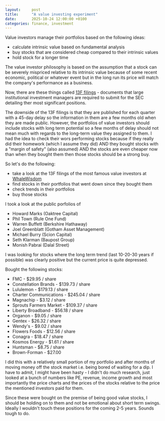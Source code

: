 ```yaml
---
layout:     post
title:      "A value investing experiment"
date:       2025-10-24 12:00:00 +0100
categories: finance, investment
---
```


Value investors manage their portfolios based on the following ideas:
- calculate intrinsic value based on fundamental analysis
- buy stocks that are considered cheap compared to their intrinsic values
- hold stock for a longer time

The value investor philosophy is based on the assumption that a stock can be severely mispriced
relative to its intrinsic value because of some recent economic, political or whatever event but in the long run
its price will match the company's performance as a business.

Now, there are these things called [13F filings][13f] - documents that large institutional investment managers
are required to submit for the SEC detailing ther most significant positions.

<!--more-->

The downside of the 13F filings is that they are published for each quarter with a 45-day delay
so the information in them are a few months old when they are made public.
However, the  portfolios of value investors should include stocks with long term potential
so a few months of delay should not mean much with regards to the long-term value they assigned to them.
I had the idea to check their wors performing stocks because if they really did their
homework (which I assume they did) AND they bought stocks with a "margin of safety" (also assumed)
AND the stocks are even cheaper now than when they bought them then those stocks should be a strong buy.

So let's do the following:
- take a look at the 13F filings of the most famous value investors at [WhaleWisdom][whale]
- find stocks in their portfolios that went down since they bought them
- check trends in their portfolios
- buy those stocks

I took a look at the public porfolios of
- Howard Marks (Oaktree Capital)
- Phil Town (Rule One Fund)
- Warren Buffett (Berkshire Hathaway)
- Joel Greenblatt (Gotham Asset Management)
- Michael Burry (Scion Capital)
- Seth Klarman (Baupost Group)
- Monish Pabrai (Dalal Street)

I was looking for stocks where the long term trend (last 10-20-30 years if possible) was clearly positive
but the current price is quite depressed.

Bought the following stocks:
- FMC - $29.95 / share
- Constellation Brands - $139.73 / share
- Lululemon - $179.13 / share
- Charter Communications - $245.04 / share
- Magnachip - $3.12 / share
- Sprouts Farmers Market - $109.37 / share
- Liberty Broadband - $56.18 / share
- Organon - $9.05 / share
- Gentex - $26.32 / share
- Wendy's - $9.02 / share
- Flowers Foods - $12.56 / share
- Conagra - $18.47 / share
- Kosmos Energy - $1.61 / share
- Huntsman - $8.75 / share
- Brown-Forman - $27.00

I did this with a relatively small portion of my portfolio and after months of moving money off the stock market
i.e. being bored of waiting for a dip.
I have to admit, I might have been hasty - I didn't do much research, just looked at a bunch of numbers
like PE, revenue, income growth and most importantly the price charts and the prices of the stocks relative
to the price the mentioned investors paid for them.

Since these were bought on the premise of being good value stocks, I should be holding on to them and
not be emotional about short term swings. Ideally I wouldn't touch these positions
for the coming 2-5 years. Sounds tough to do.

[13f]: https://www.sec.gov/data-research/sec-markets-data/form-13f-data-sets
[whale]: https://whalewisdom.com/